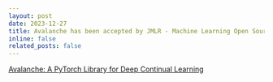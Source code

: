 ```yaml
---
layout: post
date: 2023-12-27
title: Avalanche has been accepted by JMLR - Machine Learning Open Source Software
inline: false
related_posts: false
---
```



[Avalanche: A PyTorch Library for Deep Continual Learning](https://www.jmlr.org/papers/v24/23-0130.html)

